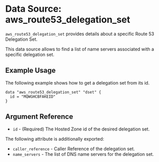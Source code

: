 
# Data Source: aws_route53_delegation_set

`aws_route53_delegation_set` provides details about a specific Route 53 Delegation Set.

This data source allows to find a list of name servers associated with a specific delegation set.

## Example Usage

The following example shows how to get a delegation set from its id.

```hcl
data "aws_route53_delegation_set" "dset" {
  id = "MQWGHCBFAKEID"
}
```

## Argument Reference

* `id` - (Required) The Hosted Zone id of the desired delegation set.

The following attribute is additionally exported:

* `caller_reference` - Caller Reference of the delegation set.
* `name_servers` - The list of DNS name servers for the delegation set.
